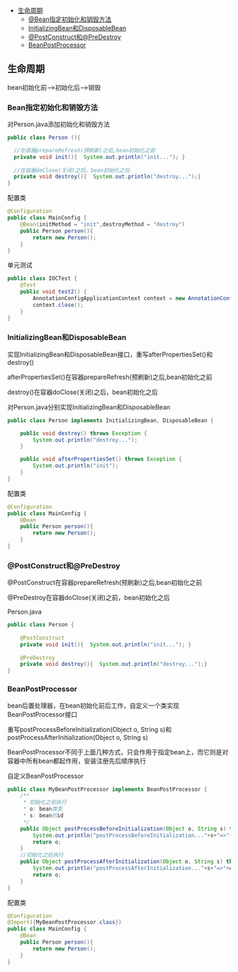 - [生命周期](#生命周期)
  - [@Bean指定初始化和销毁方法](#Bean指定初始化和销毁方法)
  - [InitializingBean和DisposableBean](#InitializingBean和DisposableBean)
  - [@PostConstruct和@PreDestroy](#PostConstruct和PreDestroy)
  - [BeanPostProcessor](#BeanPostProcessor)
## 生命周期

bean初始化前-->初始化后-->销毁
### Bean指定初始化和销毁方法


对Person.java添加初始化和销毁方法
```java
public class Person (){

  //在容器prepareRefresh(预刷新)之后,bean初始化之前
  private void init(){  System.out.println("init..."); }
  
  //在容器doClose(关闭)之后，bean初始化之后
  private void destroy(){  System.out.println("destroy...");}
}
```

配置类
```java
@Configuration
public class MainConfig {
    @Bean(initMethod = "init",destroyMethod = "destroy")
    public Person person(){
        return new Person();
    }
}
```

单元测试
```java
public class IOCTest {
    @Test
    public void test2() {
        AnnotationConfigApplicationContext context = new AnnotationConfigApplicationContext(MainConfig.class);
        context.close();
    }
}
```
### InitializingBean和DisposableBean

实现InitializingBean和DisposableBean接口，重写afterPropertiesSet()和destroy()

afterPropertiesSet()在容器prepareRefresh(预刷新)之后,bean初始化之前

destroy()在容器doClose(关闭)之后，bean初始化之后

对Person.java分别实现InitializingBean和DisposableBean
```java
public class Person implements InitializingBean, DisposableBean {

    public void destroy() throws Exception {
        System.out.println("destroy...");
    }

    public void afterPropertiesSet() throws Exception {
        System.out.println("init");
    }
}
```

配置类
```java
@Configuration
public class MainConfig {
    @Bean
    public Person person(){
        return new Person();
    }
}
```

### @PostConstruct和@PreDestroy

@PostConstruct在容器prepareRefresh(预刷新)之后,bean初始化之前

@PreDestroy在容器doClose(关闭)之前，bean初始化之后

Person.java
```java
public class Person {
    
    @PostConstruct
    private void init(){  System.out.println("init..."); }
    
    @PreDestroy
    private void destroy(){  System.out.println("destroy...");}
}
```

### BeanPostProcessor

bean后置处理器，在bean初始化前后工作，自定义一个类实现BeanPostProcessor接口

重写postProcessBeforeInitialization(Object o, String s)和postProcessAfterInitialization(Object o, String s)

BeanPostProcessor不同于上面几种方式，只会作用于指定bean上，而它则是对容器中所有bean都起作用，安装注册先后顺序执行

自定义BeanPostProcessor
```java
public class MyBeanPostProcessor implements BeanPostProcessor {
    /**
     * 初始化之前执行
     * o: bean类型
     * s: bean的id
     */
    public Object postProcessBeforeInitialization(Object o, String s) throws BeansException {
        System.out.println("postProcessBeforeInitialization..."+s+"=>"+o);
        return o;
    }
    //初始化之后执行
    public Object postProcessAfterInitialization(Object o, String s) throws BeansException {
        System.out.println("postProcessAfterInitialization..."+s+"=>"+o);
        return o;
    }
}
```

配置类
```java
@Configuration
@Import({MyBeanPostProcessor.class})
public class MainConfig {
    @Bean
    public Person person(){
        return new Person();
    }
}
```



